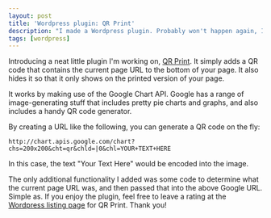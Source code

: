 ```yaml
---
layout: post
title: 'Wordpress plugin: QR Print'
description: "I made a Wordpress plugin. Probably won't happen again, I swear."
tags: [wordpress]
---
```

Introducing a neat little plugin I'm working on, <a href="/qr">QR Print</a>. It simply adds a QR code that contains the current page URL to the bottom of your page. It also hides it so that it only shows on the printed version of your page.

It works by making use of the Google Chart API. Google has a range of image-generating stuff that includes pretty pie charts and graphs, and also includes a handy QR code generator.

By creating a URL like the following, you can generate a QR code on the fly:

    http://chart.apis.google.com/chart?chs=200x200&cht=qr&chld=|0&chl=YOUR+TEXT+HERE
    
In this case, the text "Your Text Here" would be encoded into the image.

The only additional functionality I added was some code to determine what the current page URL was, and then passed that into the above Google URL. Simple as. If you enjoy the plugin, feel free to leave a rating at the <a href="http://wordpress.org/extend/plugins/qr-print/">Wordpress listing page</a> for QR Print. Thank you!
